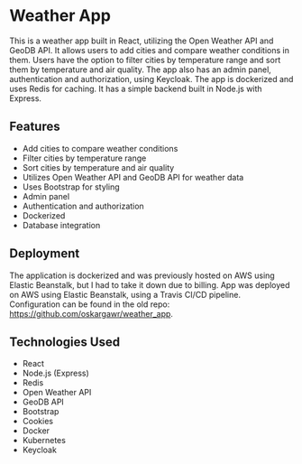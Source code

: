 # Weather App


This is a weather app built in React, utilizing the Open Weather API and GeoDB API. It allows users to add cities and compare weather conditions in them. Users have the option to filter cities by temperature range and sort them by temperature and air quality. The app also has an admin panel, authentication and authorization, using Keycloak. The app is dockerized and uses Redis for caching. It has a simple backend built in Node.js with Express.

## Features

- Add cities to compare weather conditions
- Filter cities by temperature range
- Sort cities by temperature and air quality
- Utilizes Open Weather API and GeoDB API for weather data
- Uses Bootstrap for styling
- Admin panel
- Authentication and authorization
- Dockerized
- Database integration

## Deployment 

The application is dockerized and was previously hosted on AWS using Elastic Beanstalk, but I had to take it down due to billing. App was deployed on AWS using Elastic Beanstalk, using a Travis CI/CD pipeline. Configuration can be found in the old repo: https://github.com/oskargawr/weather_app.



## Technologies Used
- React
- Node.js (Express)
- Redis
- Open Weather API
- GeoDB API
- Bootstrap
- Cookies
- Docker
- Kubernetes
- Keycloak